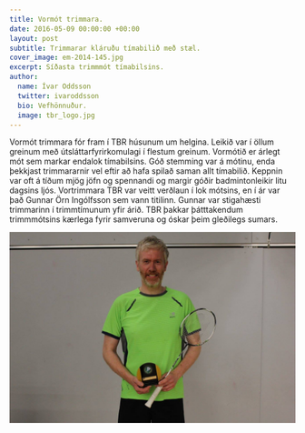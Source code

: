 ```yaml
---
title: Vormót trimmara.
date: 2016-05-09 00:00:00 +00:00
layout: post
subtitle: Trimmarar kláruðu tímabilið með stæl.
cover_image: em-2014-145.jpg
excerpt: Síðasta trimmmót tímabilsins.
author:
  name: Ívar Oddsson
  twitter: ivaroddsson
  bio: Vefhönnuður.
  image: tbr_logo.jpg
---
```


Vormót trimmara fór fram í TBR húsunum um helgina. Leikið var í öllum greinum með útsláttarfyrirkomulagi í flestum greinum. Vormótið er árlegt mót sem markar endalok tímabilsins. Góð stemming var á mótinu, enda þekkjast trimmararnir vel eftir að hafa spilað saman allt tímabilið. Keppnin var oft á tíðum mjög jöfn og spennandi og margir góðir badmintonleikir litu dagsins ljós. Vortrimmara TBR var veitt verðlaun í lok mótsins, en í ár var það Gunnar Örn Ingólfsson sem vann titilinn. Gunnar var stigahæsti trimmarinn í trimmtímunum yfir árið. TBR þakkar þátttakendum trimmmótsins kærlega fyrir samveruna og óskar þeim gleðilegs sumars.

![Alt text](/images/vormot_trimmara.jpg "Gunnar Örn Ingólfsson - Vortrimmari TBR.")
